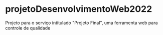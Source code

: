 # projetoDesenvolvimentoWeb2022
Projeto para o serviço intitulado "Projeto Final", uma ferramenta web para controle de qualidade
